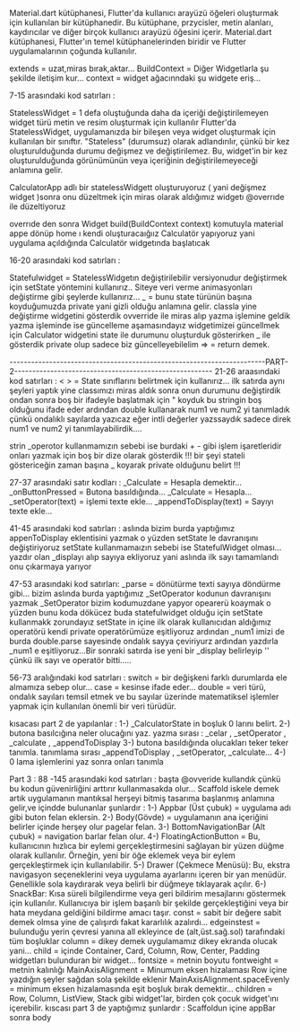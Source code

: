 Material.dart kütüphanesi, Flutter'da kullanıcı arayüzü öğeleri oluşturmak için kullanılan bir kütüphanedir. Bu kütüphane, przycisler, metin alanları, kaydırıcılar ve diğer birçok kullanıcı arayüzü öğesini içerir. Material.dart kütüphanesi, Flutter'ın temel kütüphanelerinden biridir ve Flutter uygulamalarının çoğunda kullanılır.

extends = uzat,miras bırak,aktar...
BuildContext = Diğer Widgetlarla şu şekilde iletişim kur...
context = widget ağacınndaki şu widgete eriş...

7-15 arasındaki kod satırları :

StatelessWidget = 1 defa oluştuğunda daha da içeriği değiştirilemeyen widget türü metin ve resim oluşturmak için kullanılır
Flutter'da StatelessWidget, uygulamanızda bir bileşen veya widget oluşturmak için kullanılan bir sınıftır. "Stateless" (durumsuz) olarak adlandırılır, çünkü bir kez oluşturulduğunda durumu değişmez ve değiştirilemez. Bu, widget'in bir kez oluşturulduğunda görünümünün veya içeriğinin değiştirilemeyeceği anlamına gelir.

CalculatorApp adlı bir statelessWidgett oluşturuyoruz ( yani değişmez widget )sonra onu düzeltmek için miras olarak aldığımız widgetı
@overrıde ile düzeltiyoruz

overrıde den sonra  Widget build(BuildContext context) komutuyla material appe dönüp home ı kendi oluşturacaığıız Calculatör yapıyoruz
yani uygulama açıldığında Calculatör widgetında başlatıcak

16-20 arasındaki kod satırları :

Statefulwidget = StatelessWidgetın değiştirilebilir versiyonudur değiştirmek için setState yöntemini kullanırız.. Siteye veri verme animasyonları değiştirme gibi şeylerde kullanırız...
 _ = bunu state türünün başına koyduğumuzda private yani gizli olduğu anlamına gelir.
classla yine değiştirme widgetini gösterdik ovverride ile miras alıp yazma işlemine geldik yazma işleminde ise güncelleme aşamasındayız 
widgetimizei güncellmek için Calculator widgetini state ile durumunu oluşturduk
 gösterirken _ ile gösterdik private olup sadece biz güncelleyebilelim
=> = return demek.

-----------------------------------------------------------------------PART-2-------------------------------------------------------
21-26 araasındaki kod satırları : 
<  > = State sınıflarını belirtmek için kullanırız...
ilk satırda aynı şeyleri yaptık yine classımızı miras aldık sonra onun durumunu değiştirdik ondan sonra boş bir ifadeyle başlatmak için " koyduk bu stringin boş olduğunu ifade eder 
ardından double kullanarak num1 ve num2 yi tanımladık çünkü ondalıklı sayılarda yazıcaz eğer intli değerler yazssaydık sadece direk num1 ve num2 yi tanımlayabilirdik....

strin _operotor kullanmamızın sebebi ise burdaki + - gibi işlem işaretleridir onları yazmak için boş bir dize olarak gösterdik 
!!!  bir şeyi stateli göstericeğin zaman başına _ koyarak private olduğunu belirt !!!

27-37 arasındaki satır kodları :
_Calculate = Hesapla demektir...
_onButtonPressed = Butona basıldığında...
_Calculate = Hesapla...
_setOperator(text) = işlemi texte ekle...
_appendToDisplay(text) = Sayıyı texte ekle...

41-45 arasındaki kod satırları :
aslında bizim burda yaptığımız appenToDisplay eklentisini yazmak o yüzden setState le davranışını değiştiriyoruz setState kullanmamaızın sebebi ise StatefulWidget olması...
yazdır olan _displayı alıp sayıya ekliyoruz yani aslında ilk sayı tamamlandı onu çıkarmaya yarıyor

47-53 arasındaki kod satırları:
_parse = dönütürme texti sayıya döndürme gibi...
bizim aslında burda yaptığımız _SetOperator kodunun davranışını yazmak _SetOperator bizim kodumuzdane yapyor opearerü koaymak o yüzden bunu koda dökücez buda statefulwidget olduğu için setState kullanmakk zorundayız setState in içine ilk olarak kullanıcıdan aldığımız operatörü kendi private operatörümüze eşitliyoruz ardından _num1 imizi de burda double.parse sayesinde ondalık sayya çeviriyurz ardından yazdırla _num1 e eşitliyoruz...Bir sonraki satırda ise yeni bir _display belirleyip '' çünkü ilk sayı ve operatör bitti.....


56-73 aralığındaki kod satırları :
switch = bir değişkeni farklı durumlarda ele almamıza sebep olur...
case = kesinse ifade eder...
double = veri türü, ondalık sayıları temsil etmek ve bu sayılar üzerinde matematiksel işlemler yapmak için kullanılan önemli bir veri türüdür.


kısacası part 2 de yapılanlar :
1-) _CalculatorState in boşluk  0 larını belirt.
2-) butona basılcığına neler olucağını yaz. yazma sırası : _celar , _setOperator , _calculate , _appendToDisplay
3-) butona basıldığında olucakları teker teker tanımla. tanımlama sırası _appendToDisplay , _setOperator, _calculate...
4-) 0 lama işlemlerini yaz sonra onları tanımla

Part 3 :
88 -145 arasındaki kod satırları :
başta @ovveride kullandık çünkü bu kodun güvenirliğini arttırır kullanmasakda olur...
Scaffold iskele demek artık uygulamanın mantıksal herşeyi bitmiş tasarıma başlanmış anlamına gelir,ve içindde bulunanlar şunlardır :
1-) Appbar (Üst çubuk) = uygulama adı gibi buton felan eklersin.
2-) Body(Gövde) = uygulamanın ana içeriğini belirler içinde herşey olur pagelar felan.
3-) BottomNavigationBar (Alt çubuk) = navigation barlar felan olur.
4-) FloatingActionButton = Bu, kullanıcının hızlıca bir eylemi gerçekleştirmesini sağlayan bir yüzen düğme olarak kullanılır. Örneğin, yeni bir öğe eklemek veya bir eylem gerçekleştirmek için kullanılabilir.
5-) Drawer (Çekmece Menüsü): Bu, ekstra navigasyon seçeneklerini veya uygulama ayarlarını içeren bir yan menüdür. Genellikle sola kaydırarak veya belirli bir düğmeye tıklayarak açılır.
6-) SnackBar: Kısa süreli bilgilendirme veya geri bildirim mesajlarını göstermek için kullanılır. Kullanıcıya bir işlem başarılı bir şekilde gerçekleştiğini veya bir hata meydana geldiğini bildirme amacı taşır.
const = sabit bir değere sabit demek olmsa yine de çalışırdı fakat kararlılık azalırdı...
edgeinstest = bulunduğu yerin çevresi yanına all ekleyince de (alt,üst.sağ.sol) tarafındaki tüm boşluklar
column = dikey demek uygulamamız dikey ekranda olucak yani...
child = içinde Container, Card, Column, Row, Center, Padding widgetları bulunduran bir widget...
fontsize = metnin boyutu 
fontweight = metnin kalınlığı
MainAxisAlignment = Minumum eksen hizalaması 
Row içine yazdığın şeyler sağdan sola şekilde eklenir
MainAxisAlignment.spaceEvenly = minimum eksen hizalamasında eşit boşluk bırak demektir...
children = Row, Column, ListView, Stack gibi widget'lar, birden çok çocuk widget'ını içerebilir. 
kıscası part 3 de yaptığımız şunlardır :
Scaffoldun içine appBar sonra body 